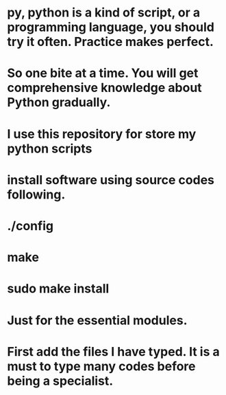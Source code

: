 # py, python is a kind of script, or a programming language, you should try it often. Practice makes perfect.
# So one bite at a time. You will get comprehensive knowledge about Python gradually.
# I use this repository for store my python scripts
# install software using source codes following.
# ./config
# make 
# sudo make install
# Just for the essential modules.
# First add the files I have typed. It is a must to type many codes before being a specialist.
